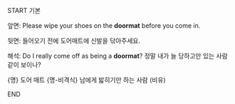 START
기본

앞면:
Please wipe your shoes on the **doormat** before you come in.

뒷면:
들어오기 전에 도어매트에 신발을 닦아주세요.

해석:
Do I really come off as being a **doormat**? 
정말 내가 늘 당하고만 있는 사람같이 보이나?

{명} 도어 매트
{명-비격식} 남에게 밟히기만 하는 사람 (비유)
<!--ID: 1744280916974-->
END